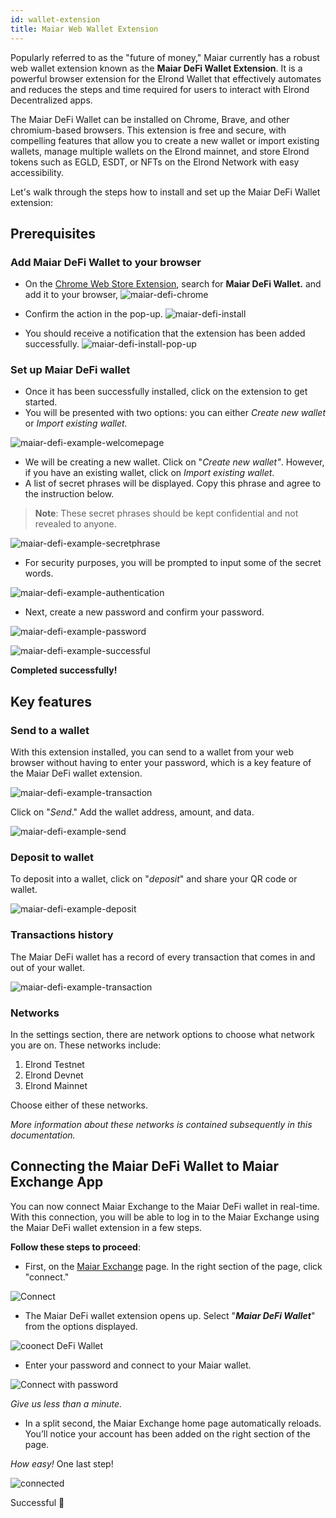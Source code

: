 ```yaml
---
id: wallet-extension
title: Maiar Web Wallet Extension
---
```



Popularly referred to as the "future of money," Maiar currently has a robust web wallet extension known as the **Maiar DeFi Wallet Extension**. It is a powerful browser extension for the Elrond Wallet that effectively automates and reduces the steps and time required for users to interact with Elrond Decentralized apps.

The Maiar DeFi Wallet can be installed on Chrome, Brave, and other chromium-based browsers. This extension is free and secure, with compelling features that allow you to create a new wallet or import existing wallets, manage multiple wallets on the Elrond mainnet, and store Elrond tokens such as EGLD, ESDT, or NFTs on the Elrond Network with easy accessibility.

Let's walk through the steps how to install and set up the Maiar DeFi Wallet extension:

## Prerequisites

### Add Maiar DeFi Wallet to your browser

* On the [Chrome Web Store Extension](https://chrome.google.com/webstore/category/extensions), search for **Maiar DeFi Wallet.** and add it to your browser,
  ![maiar-defi-chrome](/wallet/wallet-extension/wallet_extension_step1.png)

* Confirm the action in the pop-up.
  ![maiar-defi-install](/wallet/wallet-extension/wallet_extension_step2.png)

* You should receive a notification that the extension has been added successfully. 
  ![maiar-defi-install-pop-up](/wallet/wallet-extension/wallet_extension_step3.png)

### Set up Maiar DeFi wallet
* Once it has been successfully installed, click on the extension to get started.
* You will be presented with two options: you can either *Create new wallet* or *Import existing wallet.*

![maiar-defi-example-welcomepage](/wallet/wallet-extension/wallet_extension_step4.png)

* We will be creating a new wallet. Click on "*Create new wallet"*. However, if you have an existing wallet, click on *Import existing wallet*. 
* A list of secret phrases will be displayed. Copy this phrase and agree to the instruction below.
> **Note**: These secret phrases should be kept confidential and not revealed to anyone.

![maiar-defi-example-secretphrase](/wallet/wallet-extension/wallet_extension_step5.png)

* For security purposes, you will be prompted to input some of the secret words.

![maiar-defi-example-authentication](/wallet/wallet-extension/wallet_extension_step6.png)

* Next, create a new password and confirm your password.

![maiar-defi-example-password](/wallet/wallet-extension/wallet_extension_step7.png)

![maiar-defi-example-successful](/wallet/wallet-extension/wallet_extension_step8.png)

**Completed successfully!**


## Key features

### Send to a wallet

With this extension installed, you can send to a wallet from your web browser without having to enter your password, which is a key feature of the Maiar DeFi wallet extension.

![maiar-defi-example-transaction](/wallet/wallet-extension/wallet_extension_step9.png)

Click on "*Send*." Add the wallet address, amount, and data.

![maiar-defi-example-send](/wallet/wallet-extension/wallet_extension_step10.png)

### Deposit to wallet

To deposit into a wallet, click on "*deposit*" and share your QR code or wallet.

![maiar-defi-example-deposit](/wallet/wallet-extension/wallet_extension_step11.png)

### Transactions history

The Maiar DeFi wallet has a record of every transaction that comes in and out of your wallet.

![maiar-defi-example-transaction](/wallet/wallet-extension/wallet_extension_step12.png)

### Networks

In the settings section, there are network options to choose what network you are on. These networks include:

1. Elrond Testnet
2. Elrond Devnet
3. Elrond Mainnet

Choose either of these networks.

*More information about these networks is contained subsequently in this documentation.*


## Connecting the Maiar DeFi Wallet to Maiar Exchange App 

You can now connect Maiar Exchange to the Maiar DeFi wallet in real-time. With this connection, you will be able to log in to the Maiar Exchange using the Maiar DeFi wallet extension in a few steps.

**Follow these steps to proceed**:

* First, on the [Maiar Exchange](https://maiar.exchange/) page. In the right section of the page, click "connect."

![Connect](https://user-images.githubusercontent.com/52820835/150523862-a5605524-2bfe-437b-9546-100e97e3629b.PNG)

* The Maiar DeFi wallet extension opens up. Select "***Maiar DeFi Wallet***" from the options displayed.

![coonect DeFi Wallet](https://user-images.githubusercontent.com/52820835/150524225-0ffe49b0-d572-4ba3-8716-a29adc9ea6ea.PNG)

* Enter your password and connect to your Maiar wallet.

![Connect with password](https://user-images.githubusercontent.com/52820835/150524256-b53e9885-2fc7-48bb-9d27-a81a55dc7ceb.PNG)


*Give us less than a minute.*

* In a split second, the Maiar Exchange home page automatically reloads. You’ll notice your account has been added on the right section of the page.

*How easy!* One last step!


![connected](https://user-images.githubusercontent.com/52820835/150524553-5c418e4b-0a57-409d-9b0f-6385c65acff6.PNG)

Successful 🎉








